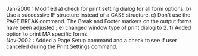 Jan-2000 : Modified a) check for print setting dialog for all form options. b) Use a successive IF structure instead of a CASE structure. c) Don't use the PAGE BREAK command. The Break and Footer markers on the output forms have been adjusted ; e) changed window type of print dialog to 2. f) Added option to print MA specific forms.  Nov-2002 : Added a Page Setup command and a check to see if user canceled during the Print Settings command.